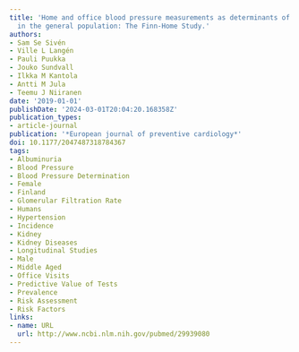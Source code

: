 ```yaml
---
title: 'Home and office blood pressure measurements as determinants of kidney disease
  in the general population: The Finn-Home Study.'
authors:
- Sam Se Sivén
- Ville L Langén
- Pauli Puukka
- Jouko Sundvall
- Ilkka M Kantola
- Antti M Jula
- Teemu J Niiranen
date: '2019-01-01'
publishDate: '2024-03-01T20:04:20.168358Z'
publication_types:
- article-journal
publication: '*European journal of preventive cardiology*'
doi: 10.1177/2047487318784367
tags:
- Albuminuria
- Blood Pressure
- Blood Pressure Determination
- Female
- Finland
- Glomerular Filtration Rate
- Humans
- Hypertension
- Incidence
- Kidney
- Kidney Diseases
- Longitudinal Studies
- Male
- Middle Aged
- Office Visits
- Predictive Value of Tests
- Prevalence
- Risk Assessment
- Risk Factors
links:
- name: URL
  url: http://www.ncbi.nlm.nih.gov/pubmed/29939080
---
```

